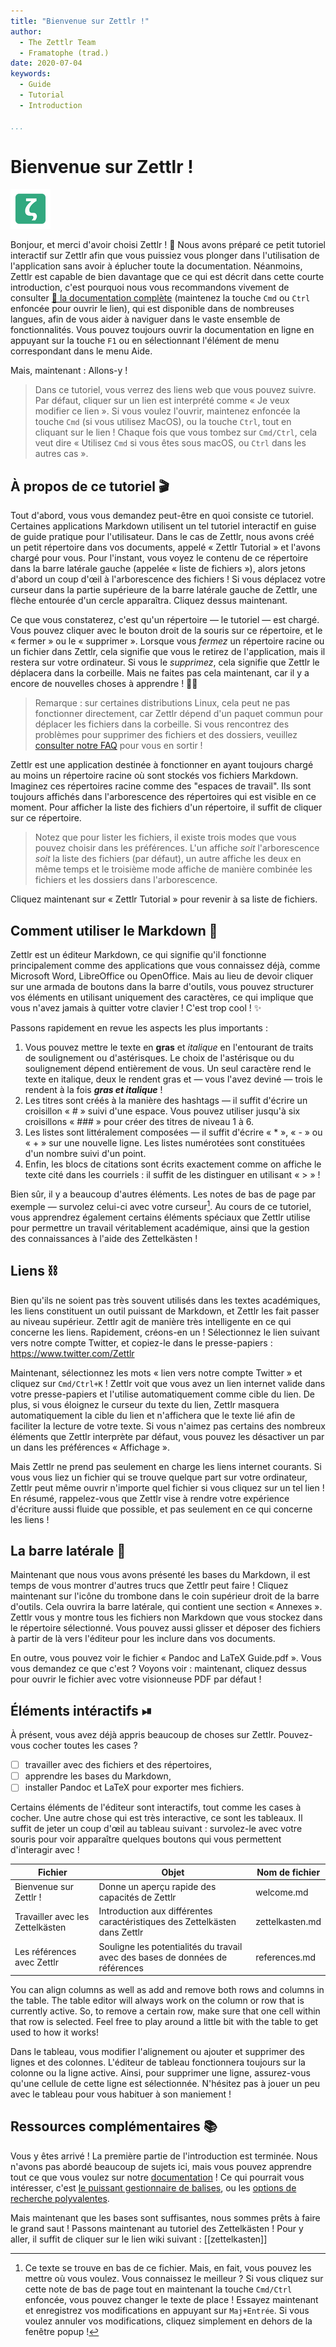 ```yaml
---
title: "Bienvenue sur Zettlr !"
author:
  - The Zettlr Team
  - Framatophe (trad.)
date: 2020-07-04
keywords:
  - Guide
  - Tutorial
  - Introduction

...
```


# Bienvenue sur Zettlr !

 ![zettlr.png](./zettlr.png)

Bonjour, et merci d'avoir choisi Zettlr ! 🎉 Nous avons préparé ce petit tutoriel interactif sur Zettlr afin que vous puissiez vous plonger dans l'utilisation de l'application sans avoir à éplucher toute la documentation. Néanmoins, Zettlr est capable de bien davantage que ce qui est décrit dans cette courte introduction, c'est pourquoi nous vous recommandons vivement de consulter [🔗 la documentation complète](https://docs.zettlr.com/) (maintenez la touche `Cmd` ou `Ctrl` enfoncée pour ouvrir le lien), qui est disponible dans de nombreuses langues, afin de vous aider à naviguer dans le vaste ensemble de fonctionnalités. Vous pouvez toujours ouvrir la documentation en ligne en appuyant sur la touche `F1` ou en sélectionnant l'élément de menu correspondant dans le menu Aide.

Mais, maintenant : Allons-y !

> Dans ce tutoriel, vous verrez des liens web que vous pouvez suivre. Par défaut, cliquer sur un lien est interprété comme « Je veux modifier ce lien ». Si vous voulez l'ouvrir, maintenez enfoncée la touche `Cmd` (si vous utilisez MacOS), ou la touche `Ctrl`, tout en cliquant sur le lien ! Chaque fois que vous tombez sur `Cmd/Ctrl`, cela veut dire « Utilisez `Cmd` si vous êtes sous macOS, ou `Ctrl` dans les autres cas ».

## À propos de ce tutoriel 🎬

Tout d'abord, vous vous demandez peut-être en quoi consiste ce tutoriel. Certaines applications Markdown utilisent un tel tutoriel interactif en guise de guide pratique pour l'utilisateur. Dans le cas de Zettlr, nous avons créé un petit répertoire dans vos documents, appelé « Zettlr Tutorial » et l'avons chargé pour vous. Pour l'instant, vous voyez le contenu de ce répertoire dans la barre latérale gauche (appelée « liste de fichiers »), alors jetons d'abord un coup d'œil à l'arborescence des fichiers ! Si vous déplacez votre curseur dans la partie supérieure de la barre latérale gauche de Zettlr, une flèche entourée d'un cercle apparaîtra. Cliquez dessus maintenant.

Ce que vous constaterez, c'est qu'un répertoire — le tutoriel — est chargé. Vous pouvez cliquer avec le bouton droit de la souris sur ce répertoire, et le « fermer » ou le « supprimer ». Lorsque vous _fermez_ un répertoire racine ou un fichier dans Zettlr, cela signifie que vous le retirez de l'application, mais il restera sur votre ordinateur. Si vous le _supprimez_, cela signifie que Zettlr le déplacera dans la corbeille. Mais ne faites pas cela maintenant, car il y a encore de nouvelles choses à apprendre ! ✍🏼

> Remarque : sur certaines distributions Linux, cela peut ne pas fonctionner directement, car Zettlr dépend d'un paquet commun pour déplacer les fichiers dans la corbeille. Si vous rencontrez des problèmes pour supprimer des fichiers et des dossiers, veuillez [consulter notre FAQ](https://docs.zettlr.com/fr/faq/#jutilise-linux-et-la-suppression-de-fichiers-ne-les-met-pas-a-la-corbeille) pour vous en sortir !


Zettlr est une application destinée à fonctionner en ayant toujours chargé au moins un répertoire racine où sont stockés vos fichiers Markdown. Imaginez ces répertoires racine comme des "espaces de travail". Ils sont toujours affichés dans l'arborescence des répertoires qui est visible en ce moment. Pour afficher la liste des fichiers d'un répertoire, il suffit de cliquer sur ce répertoire.

> Notez que pour lister les fichiers, il existe trois modes que vous pouvez choisir dans les préférences. L'un affiche _soit_ l'arborescence _soit_ la liste des fichiers  (par défaut), un autre affiche les deux en même temps et le troisième mode affiche de manière combinée les fichiers et les dossiers dans l'arborescence.

Cliquez maintenant sur « Zettlr Tutorial » pour revenir à sa liste de fichiers.

## Comment utiliser le Markdown 📝

Zettlr est un éditeur Markdown, ce qui signifie qu'il fonctionne principalement comme des applications que vous connaissez déjà, comme Microsoft Word, LibreOffice ou OpenOffice. Mais au lieu de devoir cliquer sur une armada de boutons dans la barre d'outils, vous pouvez structurer vos éléments en utilisant uniquement des caractères, ce qui implique que vous n'avez jamais à quitter votre clavier ! C'est trop cool ! ✨

Passons rapidement en revue les aspects les plus importants :

1. Vous pouvez mettre le texte en **gras** et _italique_ en l'entourant de traits de soulignement ou d'astérisques. Le choix de l'astérisque ou du soulignement dépend entièrement de vous. Un seul caractère rend le texte en italique, deux le rendent gras et — vous l'avez deviné — trois le rendent à la fois ***gras et italique*** !
2. Les titres sont créés à la manière des hashtags —  il suffit d'écrire un croisillon « # » suivi d'une espace. Vous pouvez utiliser jusqu'à six croisillons « ### » pour créer des titres de niveau 1 à 6.
3. Les listes sont littéralement composées — il suffit d'écrire « * », « - » ou « + » sur une nouvelle ligne. Les listes numérotées sont constituées d'un nombre suivi d'un point.
4. Enfin, les blocs de citations sont écrits exactement comme on affiche le texte cité dans les courriels : il suffit de les distinguer en utilisant « > » !

Bien sûr, il y a beaucoup d'autres éléments. Les notes de bas de page par exemple — survolez celui-ci avec votre curseur[^1]. Au cours de ce tutoriel, vous apprendrez également certains éléments spéciaux que Zettlr utilise pour permettre un travail véritablement académique, ainsi que la gestion des connaissances à l'aide des Zettelkästen !

## Liens ⛓

Bien qu'ils ne soient pas très souvent utilisés dans les textes académiques, les liens constituent un outil puissant de Markdown, et Zettlr les fait passer au niveau supérieur. Zettlr agit de manière très intelligente en ce qui concerne les liens. Rapidement, créons-en un ! Sélectionnez le lien suivant vers notre compte Twitter, et copiez-le dans le presse-papiers : https://www.twitter.com/Zettlr

Maintenant, sélectionnez les mots « lien vers notre compte Twitter » et cliquez sur `Cmd/Ctrl+K` ! Zettlr voit que vous avez un lien internet valide dans votre presse-papiers et l'utilise automatiquement comme cible du lien. De plus, si vous éloignez le curseur du texte du lien, Zettlr masquera automatiquement la cible du lien et n'affichera que le texte lié afin de faciliter la lecture de votre texte. Si vous n'aimez pas certains des nombreux éléments que Zettlr interprète par défaut, vous pouvez les désactiver un par un dans les préférences « Affichage ».

Mais Zettlr ne prend pas seulement en charge les liens internet courants. Si vous vous liez un fichier qui se trouve quelque part sur votre ordinateur, Zettlr peut même ouvrir n'importe quel fichier si vous cliquez sur un tel lien ! En résumé, rappelez-vous que Zettlr vise à rendre votre expérience d'écriture aussi fluide que possible, et pas seulement en ce qui concerne les liens !

## La barre latérale 📎

Maintenant que nous vous avons présenté les bases du Markdown, il est temps de vous montrer d'autres trucs que Zettlr peut faire ! Cliquez maintenant sur l'icône du trombone dans le coin supérieur droit de la barre d'outils. Cela ouvrira la barre latérale, qui contient une section « Annexes ». Zettlr vous y montre tous les fichiers non Markdown que vous stockez dans le répertoire sélectionné. Vous pouvez aussi glisser et déposer des fichiers à partir de là vers l'éditeur pour les inclure dans vos documents.

En outre, vous pouvez voir le fichier « Pandoc and LaTeX Guide.pdf ». Vous vous demandez ce que c'est ? Voyons voir : maintenant, cliquez dessus pour ouvrir le fichier avec votre visionneuse PDF par défaut !

## Éléments intéractifs ⏯

À présent, vous avez déjà appris beaucoup de choses sur Zettlr. Pouvez-vous cocher toutes les cases ?

- [ ] travailler avec des fichiers et des répertoires,
- [ ] apprendre les bases du Markdown,
- [ ] installer Pandoc et LaTeX pour exporter mes fichiers.

Certains éléments de l'éditeur sont interactifs, tout comme les cases à cocher. Une autre chose qui est très interactive, ce sont les tableaux. Il suffit de jeter un coup d'œil au tableau suivant : survolez-le avec votre souris pour voir apparaître quelques boutons qui vous permettent d'interagir avec !



| Fichier                          | Objet                                                                         | Nom de fichier  |
|----------------------------------|-------------------------------------------------------------------------------|-----------------|
| Bienvenue sur Zettlr !           | Donne un aperçu rapide des capacités de Zettlr                                | welcome.md      |
| Travailler avec les Zettelkästen | Introduction aux différentes caractéristiques des Zettelkästen dans Zettlr    | zettelkasten.md |
| Les références avec Zettlr       | Souligne les potentialités du travail avec des bases de données de références | references.md   |

You can align columns as well as add and remove both rows and columns in the table. The table editor will always work on the column or row that is currently active. So, to remove a certain row, make sure that one cell within that row is selected. Feel free to play around a little bit with the table to get used to how it works!

Dans le tableau, vous modifier l'alignement ou ajouter et supprimer des lignes et des colonnes. L'éditeur de tableau fonctionnera toujours sur la colonne ou la ligne active. Ainsi, pour supprimer une ligne, assurez-vous qu'une cellule de cette ligne est sélectionnée. N'hésitez pas à jouer un peu avec le tableau pour vous habituer à son maniement !

## Ressources complémentaires 📚

Vous y êtes arrivé ! La première partie de l'introduction est terminée. Nous n'avons pas abordé beaucoup de sujets ici, mais vous pouvez apprendre tout ce que vous voulez sur notre [documentation](https://docs.zettlr.com/) ! Ce qui pourrait vous intéresser, c'est [le puissant gestionnaire de balises](https://docs.zettlr.com/en/reference/settings/#manage-tags), ou les [options de recherche polyvalentes](https://docs.zettlr.com/en/core/search/).

Mais maintenant que les bases sont suffisantes, nous sommes prêts à faire le grand saut ! Passons maintenant au tutoriel des Zettelkästen ! Pour y aller, il suffit de cliquer sur le lien wiki suivant : [[zettelkasten]]

[^1]: Ce texte se trouve en bas de ce fichier. Mais, en fait, vous pouvez les mettre où vous voulez. Vous connaissez le meilleur ? Si vous cliquez sur cette note de bas de page tout en maintenant la touche `Cmd/Ctrl` enfoncée, vous pouvez changer le texte de place ! Essayez maintenant et enregistrez vos modifications en appuyant sur `Maj+Entrée`. Si vous voulez annuler vos modifications, cliquez simplement en dehors de la fenêtre popup !

